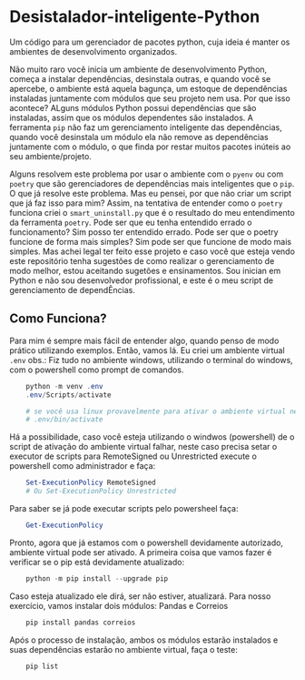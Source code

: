 # Desistalador-inteligente-Python
Um código para um gerenciador de pacotes python, cuja ideia é manter os ambientes de desenvolvimento organizados.

Não muito raro você inicia um ambiente de desenvolvimento Python, começa a instalar dependências, desinstala outras, e quando você se apercebe, o ambiente está aquela bagunça, um estoque de dependências instaladas juntamente com módulos que seu projeto nem usa. Por que isso acontece? ALguns módulos Python possui dependências que são instaladas, assim que os módulos dependentes são instalados. A ferramenta `pip` não faz um gerenciamento inteligente das dependências, quando você desinstala um módulo ela não remove as dependências juntamente com o módulo, o que finda por restar muitos pacotes inúteis ao seu ambiente/projeto.

Alguns resolvem este problema por usar o ambiente com o `pyenv` ou com `poetry` que são gerenciadores de dependências mais inteligentes que o `pip`. O que já resolve este problema. Mas eu pensei, por que não criar um script que já faz isso para mim? Assim, na tentativa de entender como o `poetry` funciona criei o `smart_uninstall.py` que é o resultado do meu entendimento da ferramenta `poetry`. Pode ser que eu tenha entendido errado o funcionamento? Sim posso ter entendido errado. Pode ser que o poetry funcione de forma mais simples? Sim pode ser que funcione de modo mais simples. Mas achei legal ter feito esse projeto e caso você que esteja vendo este repositório tenha sugestões de como realizar o gerenciamento de modo melhor, estou aceitando sugetões e ensinamentos. Sou inician em Python e não sou desenvolvedor profissional, e este é o meu script de gerenciamento de dependÊncias.

## Como Funciona?

Para mim é sempre mais fácil de entender algo, quando penso de modo prático utilizando exemplos. Então, vamos lá. Eu criei um ambiente virtual `.env`
obs.: Fiz tudo no ambiente windows, utilizando o terminal do windows, com o powershell como prompt de comandos.

```powershell
    python -m venv .env
    .env/Scripts/activate

    # se você usa linux provavelmente para ativar o ambiente virtual necessite usar o diretório /bin e não /Scripts.
    # .env/bin/activate
```

Há a possibilidade, caso você esteja utilizando o windwos (powershell) de o script de ativação do ambiente virtual falhar, neste caso precisa setar o executor de scripts para RemoteSigned ou Unrestricted execute o powershell como administrador e faça:
```powershell
    Set-ExecutionPolicy RemoteSigned
    # Ou Set-ExecutionPolicy Unrestricted
```

Para saber se já pode executar scripts pelo powersheel faça:
```powershell
    Get-ExecutionPolicy
```

Pronto, agora que já estamos com o powershell devidamente autorizado, ambiente virtual pode ser ativado. A primeira coisa que vamos fazer é verificar se o pip está devidamente atualizado:
```powershell
    python -m pip install --upgrade pip
```
Caso esteja atualizado ele dirá, ser não estiver, atualizará. 
Para nosso exercício, vamos instalar dois módulos: Pandas e Correios
```powershell
    pip install pandas correios
```
Após o processo de instalação, ambos os módulos estarão instalados e suas dependências estarão no ambiente virtual, faça o teste:
```powershell
    pip list

```
